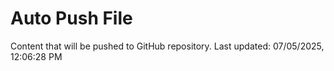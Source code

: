 # Auto Push File

Content that will be pushed to GitHub repository.
Last updated: 07/05/2025, 12:06:28 PM